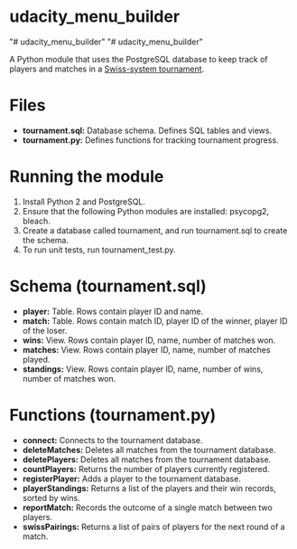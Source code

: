 # udacity_menu_builder
"# udacity_menu_builder" 
"# udacity_menu_builder" 

A Python module that uses the PostgreSQL database to keep track of players and matches in a [Swiss-system tournament](https://en.wikipedia.org/wiki/Swiss-system_tournament).

# Files

* **tournament.sql:** Database schema. Defines SQL tables and views.
* **tournament.py:** Defines functions for tracking tournament progress.

# Running the module

1. Install Python 2 and PostgreSQL.
2. Ensure that the following Python modules are installed: psycopg2, bleach.
3. Create a database called tournament, and run tournament.sql to create the schema.
4. To run unit tests, run tournament_test.py.

# Schema (tournament.sql)

* **player:** Table. Rows contain player ID and name.
* **match:** Table. Rows contain match ID, player ID of the winner, player ID of the loser.
* **wins:** View. Rows contain player ID, name, number of matches won.
* **matches:** View. Rows contain player ID, name, number of matches played.
* **standings:** View. Rows contain player ID, name, number of wins, number of matches won.

# Functions (tournament.py)

* **connect:** Connects to the tournament database.
* **deleteMatches:** Deletes all matches from the tournament database.
* **deletePlayers:** Deletes all matches from the tournament database.
* **countPlayers:** Returns the number of players currently registered.
* **registerPlayer:** Adds a player to the tournament database.
* **playerStandings:** Returns a list of the players and their win records, sorted by wins.
* **reportMatch:** Records the outcome of a single match between two players.
* **swissPairings:** Returns a list of pairs of players for the next round of a match.
